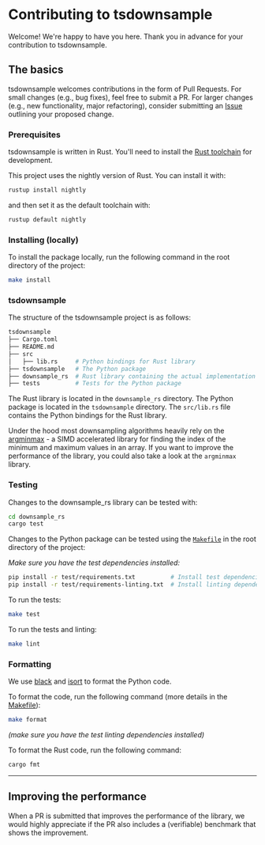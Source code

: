 # Contributing to tsdownsample

Welcome! We're happy to have you here. Thank you in advance for your contribution to tsdownsample.

## The basics

tsdownsample welcomes contributions in the form of Pull Requests. For small changes (e.g., bug fixes), feel free to submit a PR. For larger changes (e.g., new functionality, major refactoring), consider submitting an [Issue](https://github.com/predict-idlab/tsdownsample/issues) outlining your proposed change.

### Prerequisites

tsdownsample is written in Rust. You'll need to install the [Rust toolchain](https://www.rust-lang.org/tools/install) for development.

This project uses the nightly version of Rust. You can install it with:

```bash
rustup install nightly
```

and then set it as the default toolchain with:

```bash
rustup default nightly
```

### Installing (locally)

To install the package locally, run the following command in the root directory of the project:

```bash
make install
```

### tsdownsample

The structure of the tsdownsample project is as follows:

```bash
tsdownsample
├── Cargo.toml
├── README.md
├── src
│   ├── lib.rs     # Python bindings for Rust library
├── tsdownsample   # The Python package
├── downsample_rs  # Rust library containing the actual implementation
├── tests          # Tests for the Python package
```

The Rust library is located in the `downsample_rs` directory. The Python package is located in the `tsdownsample` directory. The `src/lib.rs` file contains the Python bindings for the Rust library.

Under the hood most downsampling algorithms heavily rely on the [argminmax](https://github.com/jvdd/argminmax) - a SIMD accelerated library for finding the index of the minimum and maximum values in an array. If you want to improve the performance of the library, you could also take a look at the `argminmax` library.

### Testing

Changes to the downsample_rs library can be tested with:

```bash
cd downsample_rs
cargo test
```

Changes to the Python package can be tested using the [`Makefile`](Makefile) in the root directory of the project:

*Make sure you have the test dependencies installed:*

```bash
pip install -r test/requirements.txt          # Install test dependencies
pip install -r test/requirements-linting.txt  # Install linting dependencies
```

To run the tests:
```bash
make test
```

To run the tests and linting:
```bash
make lint
```

### Formatting

We use [black](https://github.com/psf/black) and [isort](https://github.com/PyCQA/isort) to format the Python code.

To format the code, run the following command (more details in the [Makefile](Makefile)):
```sh
make format
```

*(make sure you have the test linting dependencies installed)*

To format the Rust code, run the following command:
```sh
cargo fmt
```

---

## Improving the performance

When a PR is submitted that improves the performance of the library, we would highly appreciate if the PR also includes a (verifiable) benchmark that shows the improvement.